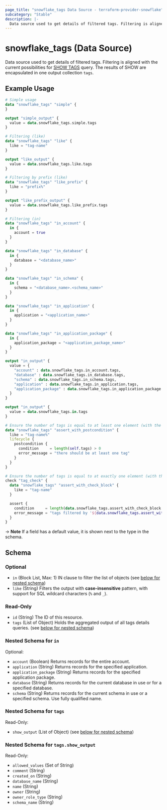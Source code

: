 ```yaml
---
page_title: "snowflake_tags Data Source - terraform-provider-snowflake"
subcategory: "Stable"
description: |-
  Data source used to get details of filtered tags. Filtering is aligned with the current possibilities for SHOW TAGS https://docs.snowflake.com/en/sql-reference/sql/show-tags query. The results of SHOW are encapsulated in one output collection tags.
---
```


# snowflake_tags (Data Source)

Data source used to get details of filtered tags. Filtering is aligned with the current possibilities for [SHOW TAGS](https://docs.snowflake.com/en/sql-reference/sql/show-tags) query. The results of SHOW are encapsulated in one output collection `tags`.

## Example Usage

```terraform
# Simple usage
data "snowflake_tags" "simple" {
}

output "simple_output" {
  value = data.snowflake_tags.simple.tags
}

# Filtering (like)
data "snowflake_tags" "like" {
  like = "tag-name"
}

output "like_output" {
  value = data.snowflake_tags.like.tags
}

# Filtering by prefix (like)
data "snowflake_tags" "like_prefix" {
  like = "prefix%"
}

output "like_prefix_output" {
  value = data.snowflake_tags.like_prefix.tags
}

# Filtering (in)
data "snowflake_tags" "in_account" {
  in {
    account = true
  }
}

data "snowflake_tags" "in_database" {
  in {
    database = "<database_name>"
  }
}

data "snowflake_tags" "in_schema" {
  in {
    schema = "<database_name>.<schema_name>"
  }
}

data "snowflake_tags" "in_application" {
  in {
    application = "<application_name>"
  }
}

data "snowflake_tags" "in_application_package" {
  in {
    application_package = "<application_package_name>"
  }
}

output "in_output" {
  value = {
    "account" : data.snowflake_tags.in_account.tags,
    "database" : data.snowflake_tags.in_database.tags,
    "schema" : data.snowflake_tags.in_schema.tags,
    "application" : data.snowflake_tags.in_application.tags,
    "application_package" : data.snowflake_tags.in_application_package.tags,
  }
}

output "in_output" {
  value = data.snowflake_tags.in.tags
}

# Ensure the number of tags is equal to at least one element (with the use of postcondition)
data "snowflake_tags" "assert_with_postcondition" {
  like = "tag-name%"
  lifecycle {
    postcondition {
      condition     = length(self.tags) > 0
      error_message = "there should be at least one tag"
    }
  }
}

# Ensure the number of tags is equal to at exactly one element (with the use of check block)
check "tag_check" {
  data "snowflake_tags" "assert_with_check_block" {
    like = "tag-name"
  }

  assert {
    condition     = length(data.snowflake_tags.assert_with_check_block.tags) == 1
    error_message = "tags filtered by '${data.snowflake_tags.assert_with_check_block.like}' returned ${length(data.snowflake_tags.assert_with_check_block.tags)} tags where one was expected"
  }
}
```

-> **Note** If a field has a default value, it is shown next to the type in the schema.

<!-- schema generated by tfplugindocs -->
## Schema

### Optional

- `in` (Block List, Max: 1) IN clause to filter the list of objects (see [below for nested schema](#nestedblock--in))
- `like` (String) Filters the output with **case-insensitive** pattern, with support for SQL wildcard characters (`%` and `_`).

### Read-Only

- `id` (String) The ID of this resource.
- `tags` (List of Object) Holds the aggregated output of all tags details queries. (see [below for nested schema](#nestedatt--tags))

<a id="nestedblock--in"></a>
### Nested Schema for `in`

Optional:

- `account` (Boolean) Returns records for the entire account.
- `application` (String) Returns records for the specified application.
- `application_package` (String) Returns records for the specified application package.
- `database` (String) Returns records for the current database in use or for a specified database.
- `schema` (String) Returns records for the current schema in use or a specified schema. Use fully qualified name.


<a id="nestedatt--tags"></a>
### Nested Schema for `tags`

Read-Only:

- `show_output` (List of Object) (see [below for nested schema](#nestedobjatt--tags--show_output))

<a id="nestedobjatt--tags--show_output"></a>
### Nested Schema for `tags.show_output`

Read-Only:

- `allowed_values` (Set of String)
- `comment` (String)
- `created_on` (String)
- `database_name` (String)
- `name` (String)
- `owner` (String)
- `owner_role_type` (String)
- `schema_name` (String)
